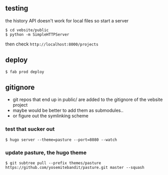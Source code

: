 ## testing
the history API doesn't work for local files so start a server

    $ cd vebsite/public
    $ python -m SimpleHTTPServer

then check `http://localhost:8000/projects`


## deploy

    $ fab prod deploy


## gitignore
 - git repos that end up in public/ are added to the gitignore of the vebsite project
 - maybe would be better to add them as submodules..
 - or figure out the symlinking scheme


### test that sucker out

    $ hugo server --theme=pasture --port=8080 --watch


### update pasture, the hugo theme

    $ git subtree pull --prefix themes/pasture https://github.com/yosemitebandit/pasture.git master --squash
